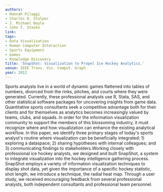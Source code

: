 ```yaml
---
authors:
- Hannah Pileggi
- Charles D. Stolper
- J. Michael Boyle
- John T. Stasko
link:
tags:
- Data Visualization
- Human Computer Interaction
- Sports Equipment
- Games
- Knowledge Discovery
title: 'SnapShot: Visualization to Propel Ice Hockey Analytics.'
venue: IEEE Trans. Vis. Comput. Graph.
year: 2012
---
```

Sports analysts live in a world of dynamic games flattened into tables of numbers, divorced from the rinks, pitches, and courts where they were generated. Currently, these professional analysts use R, Stata, SAS, and other statistical software packages for uncovering insights from game data. Quantitative sports consultants seek a competitive advantage both for their clients and for themselves as analytics becomes increasingly valued by teams, clubs, and squads. In order for the information visualization community to support the members of this blossoming industry, it must recognize where and how visualization can enhance the existing analytical workflow. In this paper, we identify three primary stages of today's sports analyst's routine where visualization can be beneficially integrated: 1) exploring a dataspace; 2) sharing hypotheses with internal colleagues; and 3) communicating findings to stakeholders.Working closely with professional ice hockey analysts, we designed and built SnapShot, a system to integrate visualization into the hockey intelligence gathering process. SnapShot employs a variety of information visualization techniques to display shot data, yet given the importance of a specific hockey statistic, shot length, we introduce a technique, the radial heat map. Through a user study, we received encouraging feedback from several professional analysts, both independent consultants and professional team personnel.